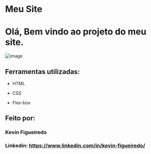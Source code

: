 # Meu Site
# Olá, Bem vindo ao projeto do meu site.

![image](https://raw.githubusercontent.com/KevinFigueiredo/meu-site/main/print-site.png)

## Ferramentas utilizadas:

* HTML

* CSS

* Flex-box

## Feito por:

### Kevin Figueiredo

### Linkedin: https://www.linkedin.com/in/kevin-figueiredo/

```
